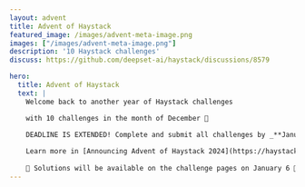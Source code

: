 ```yaml
---
layout: advent
title: Advent of Haystack
featured_image: /images/advent-meta-image.png
images: ["/images/advent-meta-image.png"]
description: '10 Haystack challenges'
discuss: https://github.com/deepset-ai/haystack/discussions/8579

hero:
  title: Advent of Haystack
  text: |
    Welcome back to another year of Haystack challenges 

    with 10 challenges in the month of December 🎉

    DEADLINE IS EXTENDED! Complete and submit all challenges by _**January 6**_ for a chance to win gift cards, swag, and more! 🎁 
    
    Learn more in [Announcing Advent of Haystack 2024](https://haystack.deepset.ai/blog/announcing-advent-2024/) 
    
    🔔 Solutions will be available on the challenge pages on January 6 🔔
---
```

